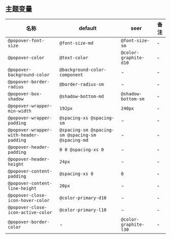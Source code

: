 ## 主题变量

| 名称 | default | seer | 备注 |
| --- | --- | --- | --- |
| `@popover-font-size` | `@font-size-md` | `@font-size-sm` | - |
| `@popover-color` | `@text-color` | `@color-graphite-d10` | - |
| `@popover-background-color` | `@background-color-component` | - | - |
| `@popover-border-radius` | `@border-radius-sm` | - | - |
| `@popover-box-shadow` | `@shadow-bottom-md` | `@shadow-bottom-sm` | - |
| `@popover-wrapper-min-width` | `192px` | `240px` | - |
| `@popover-wrapper-padding` | `@spacing-xs @spacing-sm` | - | - |
| `@popover-wrapper-with-header-padding` | `@spacing-sm @spacing-sm @spacing-sm @spacing-md` | - | - |
| `@popover-header-padding` | `0 0 @spacing-xs 0` | - | - |
| `@popover-header-height` | `24px` | - | - |
| `@popover-content-padding` | `@spacing-xs 0` | `0` | - |
| `@popover-content-line-height` | `20px` | - | - |
| `@popover-close-icon-hover-color` | `@color-primary-d10` | - | - |
| `@popover-close-icon-active-color` | `@color-primary-l10` | - | - |
| `@popover-border-color` | - | `@color-graphite-l30` | - |
